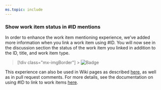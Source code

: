 ```yaml
---
ms.topic: include
---
```


### Show work item status in #ID mentions

In order to enhance the work item mentioning experience, we’ve added more information when you link a work item using #ID. You will now see in the discussion section the status of the work item you linked in addition to the ID, title, and work item type.

> [!div class="mx-imgBorder"] > ![Badge](../../media/147_11.png)

This experience can also be used in Wiki pages as described [here](/azure/devops/release-notes/2019/wiki/sprint-147-update#show-work-item-status-in-wiki-pages), as well as in pull request comments. For more details, see the documentation on using #ID to link to work items [here](/azure/devops/notifications/add-links-to-work-items).
